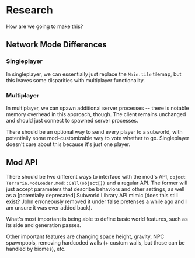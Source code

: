 # Research

How are we going to make this?

## Network Mode Differences

### Singleplayer

In singleplayer, we can essentially just replace the `Main.tile` tilemap, but this leaves some disparities with multiplayer functionality.

### Multiplayer

In multiplayer, we can spawn additional server processes -- there is notable memory overhead in this approach, though. The client remains unchanged and should just connect to spawned server processes.

There should be an optional way to send every player to a subworld, with potentially some mod-customizable way to vote whether to go. Singleplayer doesn't care about this because it's just one player.

## Mod API

There should be two different ways to interface with the mod's API, `object Terraria.ModLoader.Mod::Call(object[])` and a regular API. The former will just accept parameters that describe behaviors and other settings, as well as a \[potentially deprecated\] Subworld Library API mimic (does this still exist? John erroneously removed it under false pretenses a while ago and I am unsure it was ever added back).

What's most important is being able to define basic world features, such as its side and generation passes.

Other important features are changing space height, gravity, NPC spawnpools, removing hardcoded walls (+ custom walls, but those can be handled by biomes), etc.
